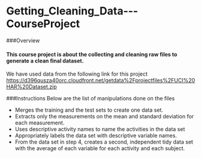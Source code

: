 # Getting_Cleaning_Data---CourseProject
###Overview
#### This course project is about the collecting and cleaning raw files to generate a clean  final dataset.
We have used data from the following link for this project 
https://d396qusza40orc.cloudfront.net/getdata%2Fprojectfiles%2FUCI%20HAR%20Dataset.zip 


###Instructions
Below are the list of manipulations done on the files

* Merges the training and the test sets to create one data set.
* Extracts only the measurements on the mean and standard deviation for each measurement. 
* Uses descriptive activity names to name the activities in the data set
* Appropriately labels the data set with descriptive variable names. 
* From the data set in step 4, creates a second, independent tidy data set with the average of each variable for each activity and each subject.


